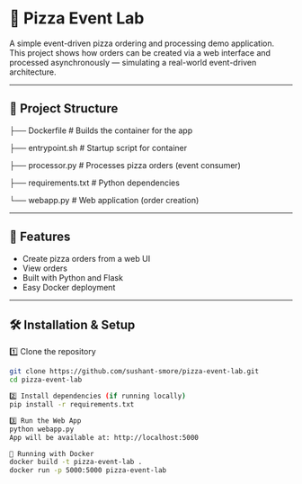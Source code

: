 # 🍕 Pizza Event Lab

A simple event-driven pizza ordering and processing demo application.  
This project shows how orders can be created via a web interface and processed asynchronously — simulating a real-world event-driven architecture.

---

## 📂 Project Structure
├── Dockerfile # Builds the container for the app

├── entrypoint.sh # Startup script for container

├── processor.py # Processes pizza orders (event consumer)

├── requirements.txt # Python dependencies

└── webapp.py # Web application (order creation)


---

## 🚀 Features
- Create pizza orders from a web UI
- View orders
- Built with Python and Flask
- Easy Docker deployment

---

## 🛠️ Installation & Setup

1️⃣ Clone the repository
```bash
git clone https://github.com/sushant-smore/pizza-event-lab.git
cd pizza-event-lab

2️⃣ Install dependencies (if running locally)
pip install -r requirements.txt

3️⃣ Run the Web App
python webapp.py
App will be available at: http://localhost:5000

🐳 Running with Docker
docker build -t pizza-event-lab .
docker run -p 5000:5000 pizza-event-lab
